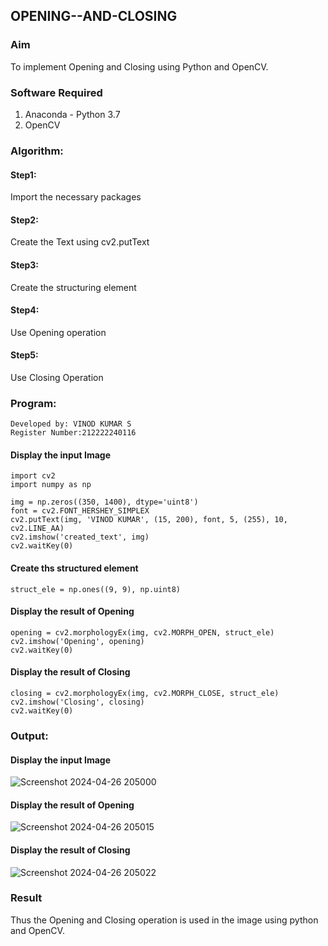 ## OPENING--AND-CLOSING
### Aim
To implement Opening and Closing using Python and OpenCV.

### Software Required
1. Anaconda - Python 3.7
2. OpenCV
### Algorithm:
#### Step1:
Import the necessary packages
#### Step2:
Create the Text using cv2.putText
#### Step3:
Create the structuring element
#### Step4:
Use Opening operation
#### Step5:
Use Closing Operation

### Program:
```
Developed by: VINOD KUMAR S
Register Number:212222240116
```
#### Display the input Image
```
import cv2
import numpy as np

img = np.zeros((350, 1400), dtype='uint8')
font = cv2.FONT_HERSHEY_SIMPLEX
cv2.putText(img, 'VINOD KUMAR', (15, 200), font, 5, (255), 10, cv2.LINE_AA)
cv2.imshow('created_text', img)
cv2.waitKey(0)
```
#### Create ths structured element
```
struct_ele = np.ones((9, 9), np.uint8)
```
#### Display the result of Opening
```
opening = cv2.morphologyEx(img, cv2.MORPH_OPEN, struct_ele)
cv2.imshow('Opening', opening)
cv2.waitKey(0)
```
#### Display the result of Closing
```
closing = cv2.morphologyEx(img, cv2.MORPH_CLOSE, struct_ele)
cv2.imshow('Closing', closing)
cv2.waitKey(0)
```
### Output:

#### Display the input Image

![Screenshot 2024-04-26 205000](https://github.com/vinodkumar-s/OPENING--AND-CLOSING/assets/113497226/b51f00e9-eae1-4fe1-a2d2-5ceb273ea097)


#### Display the result of Opening

![Screenshot 2024-04-26 205015](https://github.com/vinodkumar-s/OPENING--AND-CLOSING/assets/113497226/7046b6e2-e8ff-4e38-bcb6-249fa905efa6)


#### Display the result of Closing
![Screenshot 2024-04-26 205022](https://github.com/vinodkumar-s/OPENING--AND-CLOSING/assets/113497226/846011c1-104e-4b35-ab0e-28b0d3d022ab)




### Result
Thus the Opening and Closing operation is used in the image using python and OpenCV.

